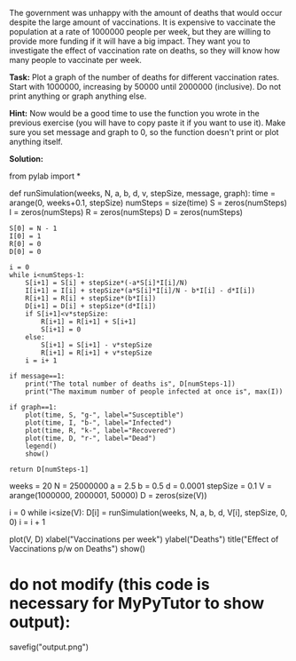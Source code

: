 The government was unhappy with the amount of deaths that would occur despite the large amount of vaccinations. It is expensive to vaccinate the population at a rate of 1000000 people per week, but they are willing to provide more funding if it will have a big impact. They want you to investigate the effect of vaccination rate on deaths, so they will know how many people to vaccinate per week.

**Task:** Plot a graph of the number of deaths for different vaccination rates. Start with 1000000, increasing by 50000 until 2000000 (inclusive). Do not print anything or graph anything else. 

**Hint:** Now would be a good time to use the function you wrote in the previous exercise (you will have to copy paste it if you want to use it). Make sure you set message and graph to 0, so the function doesn't print or plot anything itself. 


**Solution:**

from pylab import *

def runSimulation(weeks, N, a, b, d, v, stepSize, message, graph):
    time = arange(0, weeks+0.1, stepSize)
    numSteps = size(time)
    S = zeros(numSteps)
    I = zeros(numSteps)
    R = zeros(numSteps)
    D = zeros(numSteps)

    S[0] = N - 1
    I[0] = 1
    R[0] = 0
    D[0] = 0

    i = 0
    while i<numSteps-1:
        S[i+1] = S[i] + stepSize*(-a*S[i]*I[i]/N)
        I[i+1] = I[i] + stepSize*(a*S[i]*I[i]/N - b*I[i] - d*I[i])
        R[i+1] = R[i] + stepSize*(b*I[i])
        D[i+1] = D[i] + stepSize*(d*I[i])
        if S[i+1]<v*stepSize:
            R[i+1] = R[i+1] + S[i+1]
            S[i+1] = 0
        else:
            S[i+1] = S[i+1] - v*stepSize
            R[i+1] = R[i+1] + v*stepSize
        i = i+ 1

    if message==1:
        print("The total number of deaths is", D[numSteps-1])
        print("The maximum number of people infected at once is", max(I))
    
    if graph==1:
        plot(time, S, "g-", label="Susceptible")
        plot(time, I, "b-", label="Infected")
        plot(time, R, "k-", label="Recovered")
        plot(time, D, "r-", label="Dead")
        legend()
        show()
  
    return D[numSteps-1]


weeks = 20
N = 25000000
a = 2.5
b = 0.5
d = 0.0001
stepSize = 0.1
V = arange(1000000, 2000001, 50000)
D = zeros(size(V))


i = 0
while i<size(V):
    D[i] = runSimulation(weeks, N, a, b, d, V[i], stepSize, 0, 0)
    i = i + 1

plot(V, D)
xlabel("Vaccinations per week")
ylabel("Deaths")
title("Effect of Vaccinations p/w on Deaths")
show()




# do not modify (this code is necessary for MyPyTutor to show output):
savefig("output.png")
